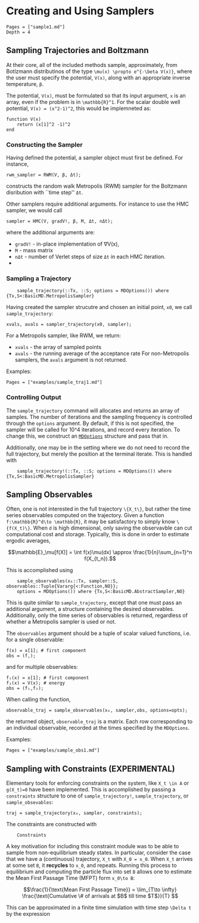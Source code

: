 # Creating and Using Samplers

```@contents
Pages = ["sample1.md"]
Depth = 4
```

## Sampling Trajectories and Boltzmann
At their core, all of the included methods sample, approximately, from Botlzmann
distributinos of the type ``\mu(x) \propto e^{-\beta V(x)}``, where the user
must specify the potential, `V(x)`, along with an appropriate inverse temperature, `β`.  

The potential, `V(x)`, must be formulated so that its input argument, `x`
is an array, even if the problem is in ``\mathbb{R}^1``.  For the scalar double well potential, ``V(x) = (x^2-1)^2``, this would be implemneted as:
```
function V(x)
    return (x[1]^2 -1)^2
end
```

### Constructing the Sampler
Having defined the potential, a sampler object must first be defined.  For instance,
```
rwm_sampler = RWM(V, β, Δt);
```
constructs the random walk Metropolis (RWM) sampler for the Boltzmann disribution with ``time step'' `Δt`.

Other samplers require additional arguments.  For instance to use the HMC sampler, we would call
```
sampler = HMC(V, gradV!, β, M, Δt, nΔt);
```
where the additional arguments are:
* `gradV!` -  in-place implementation of ∇V(x), 
* `M` - mass matrix
* `nΔt` - number of Verlet steps of size `Δt` in each HMC iteration.
* 
### Sampling a Trajectory
```@docs 
    sample_trajectory(::Tx, ::S; options = MDOptions()) where {Tx,S<:BasicMD.MetropolisSampler}
```

Having created the sampler strucutre and chosen an initial point, `x0`, we call `sample_trajectory`:
```
xvals, avals = sampler_trajectory(x0, sampler);
```
For a Metropolis sampler, like RWM, we return:
* `xvals` - the array of sampled points
* `avals` - the running average of the acceptance rate For non-Metropolis
samplers, the `avals` argument is not returned. 

Examples:

```@contents
Pages = ["examples/sample_traj1.md"]
```

### Controlling Output
The `sample_trajectory` command will allocates and returns an array of samples.  The number of iterations and the sampling frequency is controlled through the `options` argument.  By default, if this is not specified, the sampler will be called for 10^4 iterations, and record every iteration.  To change this, we construct an [`MDOptions`](@ref) structure and pass that in.

Additionally, one may be in the setting where we do not need to record the full
trajectory, but merely the position at the terminal iterate.  This is handled
with
```@docs 
    sample_trajectory!(::Tx, ::S; options = MDOptions()) where {Tx,S<:BasicMD.MetropolisSampler}
```


## Sampling Observables

Often, one is not interested in the full trajectory ``\{X_t\}``, but rather the time series observables computed on the trajectory.  Given a function ``f:\mathbb{R}^d\to \mathbb{R}``, it may be satisfactory to simply know ``\{f(X_t)\}``.  When ``d`` is high dimensional, only saving the observavble can cut computational cost and storage. Typically, this is done in order to estimate ergodic averages,
```math
\mathbb{E}_\mu[f(X)] = \int f(x)\mu(dx) \approx \frac{1}{n}\sum_{n=1}^n f(X_{t_n}).
```


This is accomplished using
```@docs 
    sample_observables(x₀::Tx, sampler::S, observables::Tuple{Vararg{<:Function,NO}};
    options = MDOptions()) where {Tx,S<:BasicMD.AbstractSampler,NO}
```

This is quite similar to `sample_trajectory`, except that one must pass an additional argument, a structure containing the desired observables.  Additionally, only the time series of observables is returned, regardless of whether a Metropolis sampler is used or not.  

The `observables` argument should be a tuple of scalar valued functions, i.e. for a single observable:
```
f(x) = x[1]; # first component
obs = (f,);
```
and for multiple observables:
```
f₁(x) = x[1]; # first component
f₂(x) = V(x); # energy
obs = (f₁,f₂);
```
When calling the function,
```
observable_traj = sample_observables(x₀, sampler,obs, options=opts);
```
the returned object, `observable_traj` is a matrix.  Each row corresponding to
an individual observable, recorded at the times specified by the `MDOptions`.

Examples:

```@contents
Pages = ["examples/sample_obs1.md"]
```



## Sampling with Constraints (EXPERIMENTAL)
Elementary tools for enforcing constraints on the system, like ``X_t \in A`` or
``g(X_t)=0`` have been implemented.  This is accomplished by passing a
`constraints` structure to one of `sample_trajectory!`, `sample_trajectory`, or `sample_obsevables`:
```
traj = sample_trajectory(x₀, sampler, constraints);
```
The constraints are constructed with
```@docs
    Constraints
```

A key motivation for including this constraint module was to be able to sample from
non-equilibrium steady states.  In particular, consider the case that we have a
(continuous) trajectory, ``X_t`` with ``X_0 = x_0``.  When ``X_t`` arrives at some set ``B``, it __recycles__ to ``x_0``, and repeats.  Running this process to equilibrium and computing the particle flux into set ``B`` allows one to estimate the Mean First Passage Time (MFPT) form ``x_0\to B``:
```math
\frac{1}{\text{Mean First Passage Time}} = \lim_{T\to \infty} \frac{\text{Cumulative \# of arrivals at $B$ till time $T$}}{T} 
```
This can be approximated in a finite time simulation with time step ``\Delta t`` by the expression
```math
```

